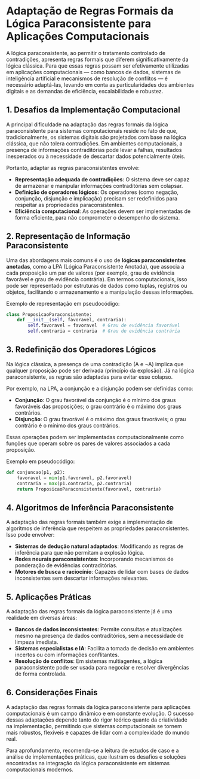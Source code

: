 
# Adaptação de Regras Formais da Lógica Paraconsistente para Aplicações Computacionais

A lógica paraconsistente, ao permitir o tratamento controlado de contradições, apresenta regras formais que diferem significativamente da lógica clássica. Para que essas regras possam ser efetivamente utilizadas em aplicações computacionais — como bancos de dados, sistemas de inteligência artificial e mecanismos de resolução de conflitos — é necessário adaptá-las, levando em conta as particularidades dos ambientes digitais e as demandas de eficiência, escalabilidade e robustez.

## 1. Desafios da Implementação Computacional

A principal dificuldade na adaptação das regras formais da lógica paraconsistente para sistemas computacionais reside no fato de que, tradicionalmente, os sistemas digitais são projetados com base na lógica clássica, que não tolera contradições. Em ambientes computacionais, a presença de informações contraditórias pode levar a falhas, resultados inesperados ou à necessidade de descartar dados potencialmente úteis.

Portanto, adaptar as regras paraconsistentes envolve:

- **Representação adequada de contradições**: O sistema deve ser capaz de armazenar e manipular informações contraditórias sem colapsar.
- **Definição de operadores lógicos**: Os operadores (como negação, conjunção, disjunção e implicação) precisam ser redefinidos para respeitar as propriedades paraconsistentes.
- **Eficiência computacional**: As operações devem ser implementadas de forma eficiente, para não comprometer o desempenho do sistema.

## 2. Representação de Informação Paraconsistente

Uma das abordagens mais comuns é o uso de **lógicas paraconsistentes anotadas**, como a LPA (Lógica Paraconsistente Anotada), que associa a cada proposição um par de valores (por exemplo, grau de evidência favorável e grau de evidência contrária). Em termos computacionais, isso pode ser representado por estruturas de dados como tuplas, registros ou objetos, facilitando o armazenamento e a manipulação dessas informações.

Exemplo de representação em pseudocódigo:

```python
class ProposicaoParaconsistente:
    def __init__(self, favoravel, contraria):
        self.favoravel = favoravel  # Grau de evidência favorável
        self.contraria = contraria  # Grau de evidência contrária
```

## 3. Redefinição dos Operadores Lógicos

Na lógica clássica, a presença de uma contradição (A e ¬A) implica que qualquer proposição pode ser derivada (princípio da explosão). Já na lógica paraconsistente, as regras são adaptadas para evitar esse colapso.

Por exemplo, na LPA, a conjunção e a disjunção podem ser definidas como:

- **Conjunção**: O grau favorável da conjunção é o mínimo dos graus favoráveis das proposições; o grau contrário é o máximo dos graus contrários.
- **Disjunção**: O grau favorável é o máximo dos graus favoráveis; o grau contrário é o mínimo dos graus contrários.

Essas operações podem ser implementadas computacionalmente como funções que operam sobre os pares de valores associados a cada proposição.

Exemplo em pseudocódigo:

```python
def conjuncao(p1, p2):
    favoravel = min(p1.favoravel, p2.favoravel)
    contraria = max(p1.contraria, p2.contraria)
    return ProposicaoParaconsistente(favoravel, contraria)
```

## 4. Algoritmos de Inferência Paraconsistente

A adaptação das regras formais também exige a implementação de algoritmos de inferência que respeitem as propriedades paraconsistentes. Isso pode envolver:

- **Sistemas de dedução natural adaptados**: Modificando as regras de inferência para que não permitam a explosão lógica.
- **Redes neurais paraconsistentes**: Incorporando mecanismos de ponderação de evidências contraditórias.
- **Motores de busca e raciocínio**: Capazes de lidar com bases de dados inconsistentes sem descartar informações relevantes.

## 5. Aplicações Práticas

A adaptação das regras formais da lógica paraconsistente já é uma realidade em diversas áreas:

- **Bancos de dados inconsistentes**: Permite consultas e atualizações mesmo na presença de dados contraditórios, sem a necessidade de limpeza imediata.
- **Sistemas especialistas e IA**: Facilita a tomada de decisão em ambientes incertos ou com informações conflitantes.
- **Resolução de conflitos**: Em sistemas multiagentes, a lógica paraconsistente pode ser usada para negociar e resolver divergências de forma controlada.

## 6. Considerações Finais

A adaptação das regras formais da lógica paraconsistente para aplicações computacionais é um campo dinâmico e em constante evolução. O sucesso dessas adaptações depende tanto do rigor teórico quanto da criatividade na implementação, permitindo que sistemas computacionais se tornem mais robustos, flexíveis e capazes de lidar com a complexidade do mundo real.

Para aprofundamento, recomenda-se a leitura de estudos de caso e a análise de implementações práticas, que ilustram os desafios e soluções encontradas na integração da lógica paraconsistente em sistemas computacionais modernos.
```
